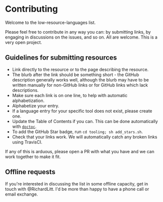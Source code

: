 # Contributing

Welcome to the low-resource-languages list.

Please feel free to contribute in any way you can: by submitting links, by engaging in discussions on the issues, and so on. All are welcome. This is a very open project.

## Guidelines for submitting resources

- Link directly to the resource or to the page describing the resource.
- The blurb after the link should be something short - the GitHub description generally works well, although the blurb may have to be written manually for non-GitHub links or for GitHub links which lack descriptions.
- Make sure each link is on one line, to help with automatic alphabetization.
- Alphabetize your entry.
- If a language entry for your specific tool does not exist, please create one.
- Update the Table of Contents if you can. This can be done automatically with [`doctoc`](https://github.com/thlorenz/doctoc).
- To add the GitHub Star badge, run `cd tooling; sh add_stars.sh`.
- Check that your links work. We will automatically catch any broken links using TravisCI.

If any of this is arduous, please open a PR with what you have and we can work together to make it fit.

## Offline requests

If you're interested in discussing the list in some offline capacity, get in touch with @RichardLitt. I'd be more than happy to have a phone call or email exchange.
